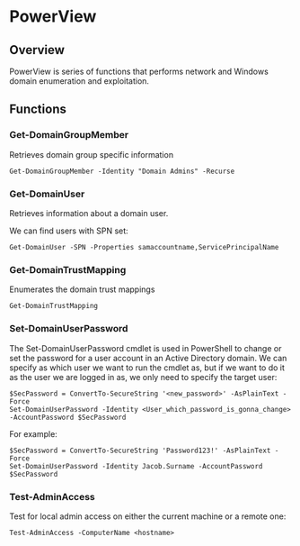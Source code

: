 # PowerView

## Overview

PowerView is series of functions that performs network and Windows domain enumeration and exploitation.

## Functions


### Get-DomainGroupMember

Retrieves domain group specific information

    Get-DomainGroupMember -Identity "Domain Admins" -Recurse

### Get-DomainUser

Retrieves information about a domain user.

We can find users with SPN set:

    Get-DomainUser -SPN -Properties samaccountname,ServicePrincipalName

### Get-DomainTrustMapping

Enumerates the domain trust mappings

    Get-DomainTrustMapping

### Set-DomainUserPassword

The Set-DomainUserPassword cmdlet is used in PowerShell to change or set the password for a user account in an Active Directory domain.
We can specify as which user we want to run the cmdlet as, but if we want to do it as the user we are logged in as, we only need to specify the target user:

    $SecPassword = ConvertTo-SecureString '<new_password>' -AsPlainText -Force
    Set-DomainUserPassword -Identity <User_which_password_is_gonna_change> -AccountPassword $SecPassword

For example:

    $SecPassword = ConvertTo-SecureString 'Password123!' -AsPlainText -Force
    Set-DomainUserPassword -Identity Jacob.Surname -AccountPassword $SecPassword

### Test-AdminAccess

Test for local admin access on either the current machine or a remote one:

    Test-AdminAccess -ComputerName <hostname>
